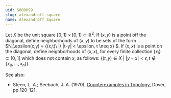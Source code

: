 ```yaml
---
uid: S000099
slug: alexandroff-square
name: Alexandroff Square
---
```

Let $X$ be the unit square $[0,1] \times [0,1] \subset \mathbb{R}^2$. If $(x,y)$ is a point off the diagonal, define neighborhoods of $(x,y)$ to be sets of the form $N_\epsilon(x,y) = \{(x,t)\ |\ |t-y| < \epsilon, t \neq x\} $. If $(x,x)$ is a point on the diagonal, define neighborhoods of $(x,x)$, for every finite collection $\{x_i\} \subset [0,1]$ which does not contain $x$, as follows: $\{(t,y) \in X\ |\ |y-x|<\epsilon, t \not\in \{x_0, \dots, x_n\}\}$. 

See also:

* Steen, L. A.; Seebach, J. A. (1970), [Counterexamples in Topology](http://books.google.com/books/about/Counterexamples_in_Topology.html?id=DkEuGkOtSrUC), Dover, pp 120-121.

